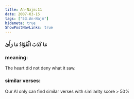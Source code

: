 ```yaml
---
title: An-Najm:11
date: 2007-03-15
tags: ["53.An-Najm"]
hidemeta: true 
ShowPostNavLinks: true 
---
```

### مَا كَذَبَ الْفُؤَادُ مَا رَأَىٰ
### meaning: 
The heart did not deny what it saw.
### similar verses: 

Our AI only can find similar verses with similarity score > 50% 




